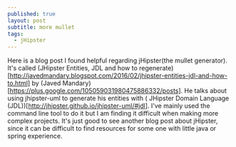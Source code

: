 ```yaml
---
published: true
layout: post
subtitle: more mullet
tags: 
  - jHipster
---
```


Here is a blog post I found helpful regarding jHipster(the mullet generator). It's called (JHipster Entities, JDL and how to regenerate)[http://javedmandary.blogspot.com/2016/02/jhipster-entities-jdl-and-how-to.html] by (Javed Mandary)[https://plus.google.com/105059031980475886332/posts].  He talks about using jhipster-uml to generate his entities with ( JHipster Domain Language  (JDL))[http://jhipster.github.io/jhipster-uml/#jdl].  I've mainly used the command line tool to do it but I am finding it difficult when making more complex projects.  It's just good to see another blog post about jHipster, since it can be difficult to find resources for some one with little java or spring experience.
